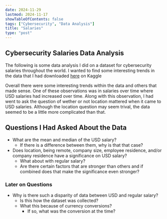 ```yaml
---
date: 2024-11-29
lastmod: 2024-11-17
showTableOfContents: false
tags: ["Cybersecurity", "Data Analysis"]
title: "Salaries"
type: "post"
---
```


## Cybersecurity Salaries Data Analysis

The following is some data analysis I did on a dataset for cybersecurity salaries throughout the world. I wanted to find some interesting trends in the data that I had downloaded [here](https://www.kaggle.com/datasets/infosecjobs/global-salaries-in-cybersecurity-infosec/data) on Kaggle

Overall there were some interesting trends within the data and others that made sense. One of these observations was in salaries over time where USD salaries had increased over time. Along with this observation, I had went to ask the question of wether or not location mattered when it came to USD salaries. Although the location question may seem trival, the data seemed to be a little more complicated than that.

## Questions I Had Asked About the Data

- What are the mean and median of the USD salary?
  - If there is a difference between them, why is that that case?
- Does location, being remote, company size, employee residence, and/or company residence have a significance on USD salary?
    - What about with regular salary?
    - Are there certain factors that are stronger than others and if combined does that make the significance even stronger?

### Later on Questions

- Why is there such a disparity of data between USD and regular salary?
  - Is this how the dataset was collected?
  - What this because of currency conversions?
    - If so, what was the conversion at the time?
